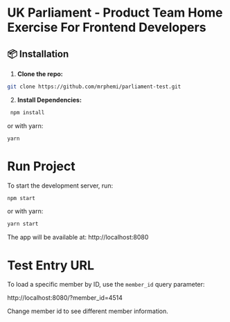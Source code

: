 # UK Parliament - Product Team Home Exercise For Frontend Developers

## 📦 Installation

1. **Clone the repo:**

```bash
git clone https://github.com/mrphemi/parliament-test.git
```

2. **Install Dependencies:**

```bash
 npm install
```

or with yarn:

```bash
yarn
```

# Run Project

To start the development server, run:

```bash
npm start
```

or with yarn:

```bash
yarn start
```

The app will be available at: http://localhost:8080

# Test Entry URL

To load a specific member by ID, use the `member_id` query parameter:

http://localhost:8080/?member_id=4514

Change member id to see different member information.
